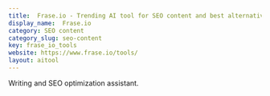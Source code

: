 ```yaml
---
title:  Frase.io - Trending AI tool for SEO content and best alternatives
display_name:  Frase.io
category: SEO content
category_slug: seo-content
key: frase_io_tools
website: https://www.frase.io/tools/
layout: aitool
---
```


Writing and SEO optimization assistant.

